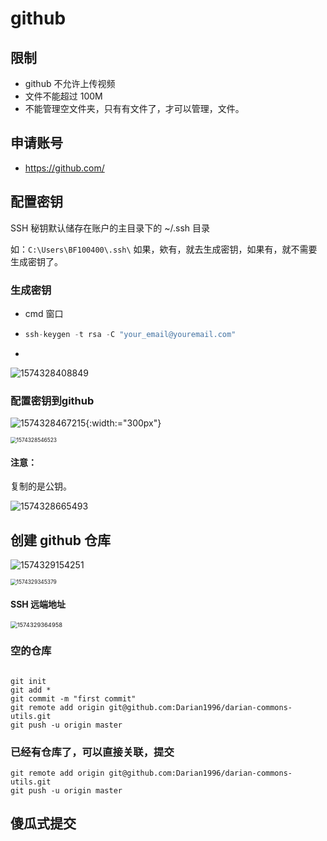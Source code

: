 # github

## 限制

- github 不允许上传视频
- 文件不能超过 100M
- 不能管理空文件夹，只有有文件了，才可以管理，文件。





## 申请账号

- https://github.com/



## 配置密钥

SSH 秘钥默认储存在账户的主目录下的 ~/.ssh 目录

如：`C:\Users\BF100400\.ssh\` 如果，欸有，就去生成密钥，如果有，就不需要生成密钥了。

### 生成密钥

-  cmd 窗口

- ```c
  ssh-keygen -t rsa -C "your_email@youremail.com"
  ```

- 

![1574328408849](assets/1574328408849.png)



### 配置密钥到github



![1574328467215](assets/1574328467215.png){:width:="300px"}



<img src="assets/1574328546523.png" alt="1574328546523" style="zoom:60%;" />



#### 注意：

复制的是公钥。

![1574328665493](assets/1574328665493.png)







## 创建 github 仓库

![1574329154251](assets/1574329154251.png)



<img src="assets/1574329345379.png" alt="1574329345379" style="zoom:60%;" />



#### SSH 远端地址

<img src="assets/1574329364958.png" alt="1574329364958" style="zoom:67%;" />







### 空的仓库

```

git init
git add *
git commit -m "first commit"
git remote add origin git@github.com:Darian1996/darian-commons-utils.git
git push -u origin master
```

### 已经有仓库了，可以直接关联，提交

```
git remote add origin git@github.com:Darian1996/darian-commons-utils.git
git push -u origin master
```



## 傻瓜式提交





